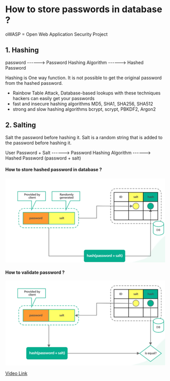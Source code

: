 # How to store passwords in database ?

oWASP = Open Web Application Security Project


## 1. Hashing

password  ------> Password Hashing Algorithm  ------> Hashed Password

Hashing is One way function. It is not possible to get the original password from the hashed password.


- Rainbow Table Attack, Database-based lookups with these techniques hackers can easily get your passwords
- fast and insecure hashing algorithms MD5, SHA1, SHA256, SHA512
- strong and slow hashing algorithms bcrypt, scrypt, PBKDF2, Argon2

## 2. Salting 

Salt the password before hashing it. Salt is a random string that is added to the password before hashing it. 

User Password + Salt  ------> Password Hashing Algorithm  ------> Hashed Password (password + salt)


#### How to store hashed password in database ?

![How to store passwords in database ?](/Images/howpasswordisstored.png)


#### How to validate password ?
![How to validate password ?](/Images/howpasswordisvalidated.png)


[Video Link](https://www.youtube.com/watch?v=zt8Cocdy15c&list=PLCRMIe5FDPse7NNmQP5UziLjXjkHW3gqA&index=4)